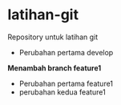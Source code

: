 # latihan-git
Repository untuk latihan git




- Perubahan pertama develop


**Menambah branch feature1**
- Perubahan pertama feature1
- perubahan kedua feature1